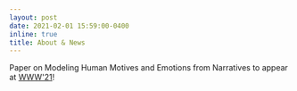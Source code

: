 ```yaml
---
layout: post
date: 2021-02-01 15:59:00-0400
inline: true
title: About & News
---
```


Paper on Modeling Human Motives and Emotions from Narratives to appear at <a href="https://www2021.thewebconf.org/">WWW'21</a>!
